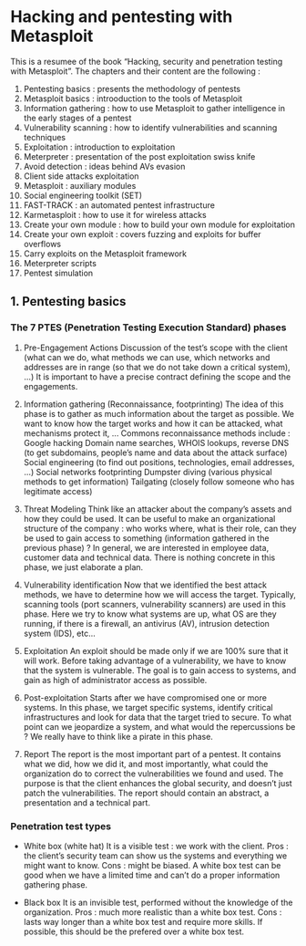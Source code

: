 # Hacking and pentesting with Metasploit

This is a resumee of the book “Hacking, security and penetration testing with Metasploit”.
The chapters and their content are the following :
1. Pentesting basics : presents the methodology of pentests
2. Metasploit basics : introoduction to the tools of Metasploit
3. Information gathering : how to use Metasploit to gather intelligence in the early stages of a pentest
4. Vulnerability scanning : how to identify vulnerabilities and scanning techniques
5. Exploitation : introduction to exploitation
6. Meterpreter : presentation of the post exploitation swiss knife
7. Avoid detection : ideas behind AVs evasion
8. Client side attacks exploitation
9. Metasploit : auxiliary modules
10. Social engineering toolkit (SET)
11. FAST-TRACK : an automated pentest infrastructure
12. Karmetasploit : how to use it for wireless attacks
13. Create your own module : how to build your own module for exploitation
14. Create your own exploit : covers fuzzing and exploits for buffer overflows
15. Carry exploits on the Metasploit framework
16. Meterpreter scripts
17. Pentest simulation

## 1. Pentesting basics
### The 7 PTES (Penetration Testing Execution Standard) phases

1. Pre-Engagement Actions
Discussion of the test’s scope with the client (what can we do, what methods we can use, which networks and addresses are in range (so that we do not take down a critical system), …)
It is important to have a precise contract defining the scope and the engagements.

2. Information gathering (Reconnaissance, footprinting)
The idea of this phase is to gather as much information about the target as possible. We want to know how the target works and how it can be attacked, what mechanisms protect it, ... Commons reconnaissance methods include :
Google hacking
Domain name searches, WHOIS lookups, reverse DNS (to get subdomains, people’s name and data about the attack surface)
Social engineering (to find out positions, technologies, email addresses, …)
Social networks footprinting
Dumpster diving (various physical methods to get information)
Tailgating (closely follow someone who has legitimate access)

3. Threat Modeling
Think like an attacker about the company’s assets and how they could be used. It can be useful to make an organizational structure of the company : who works where, what is their role, can they be used to gain access to something (information gathered in the previous phase) ?
In general, we are interested in employee data, customer data and technical data. There is nothing concrete in this phase, we just elaborate a plan.

4. Vulnerability identification
Now that we identified the best attack methods, we have to determine how we will access the target. Typically, scanning tools (port scanners, vulnerability scanners) are used in this phase. Here we try to know what systems are up, what OS are they running, if there is a firewall, an antivirus (AV), intrusion detection system (IDS), etc…

5. Exploitation
An exploit should be made only if we are 100% sure that it will work. Before taking advantage of a vulnerability, we have to know that the system is vulnerable. The goal is to gain access to systems, and gain as high of administrator access as possible.

6. Post-exploitation
Starts after we have compromised one or more systems. In this phase, we target specific systems, identify critical infrastructures and look for data that the target tried to secure. To what point can we jeopardize a system, and what would the repercussions be ?
We really have to think like a pirate in this phase.

7. Report
The report is the most important part of a pentest. It contains what we did, how we did it, and most importantly, what could the organization do to correct the vulnerabilities we found and used. The purpose is that the client enhances the global security, and doesn’t just patch the vulnerabilities.
The report should contain an abstract, a presentation and a technical part.


### Penetration test types
* White box (white hat)
It is a visible test : we work with the client.
Pros : the client’s security team can show us the systems and everything we might want to know.
Cons : might be biased.
A white box test can be good when we have a limited time and can’t do a proper information gathering phase.

* Black box
It is an invisible test, performed without the knowledge of the organization.
Pros : much more realistic than a white box test.
Cons : lasts way longer than a white box test and require more skills.
If possible, this should be the prefered over a white box test.



